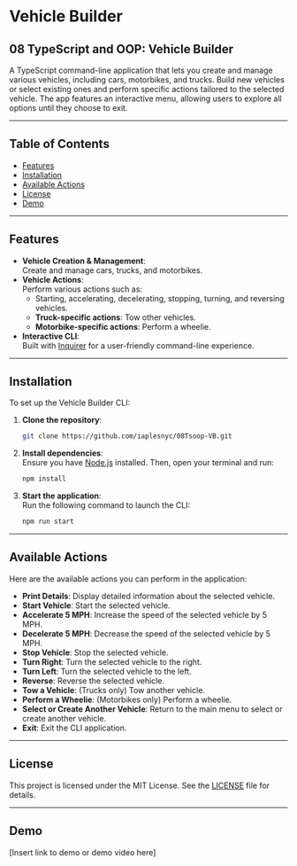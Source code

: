 # Vehicle Builder

## 08 TypeScript and OOP: Vehicle Builder
A TypeScript command-line application that lets you create and manage various vehicles, including cars, motorbikes, and trucks. Build new vehicles or select existing ones and perform specific actions tailored to the selected vehicle. The app features an interactive menu, allowing users to explore all options until they choose to exit.

---

## Table of Contents
- [Features](#features)  
- [Installation](#installation)  
- [Available Actions](#available-actions)  
- [License](#license)  
- [Demo](#demo)  

---

## Features
- **Vehicle Creation & Management**:  
  Create and manage cars, trucks, and motorbikes.
- **Vehicle Actions**:  
  Perform various actions such as:  
  - Starting, accelerating, decelerating, stopping, turning, and reversing vehicles.  
  - **Truck-specific actions**: Tow other vehicles.  
  - **Motorbike-specific actions**: Perform a wheelie.
- **Interactive CLI**:  
  Built with [Inquirer](https://www.npmjs.com/package/inquirer) for a user-friendly command-line experience.

---

## Installation
To set up the Vehicle Builder CLI:

1. **Clone the repository**:
    ```bash
    git clone https://github.com/iaplesnyc/08Tsoop-VB.git
    ```

2. **Install dependencies**:  
   Ensure you have [Node.js](https://nodejs.org/) installed. Then, open your terminal and run:
    ```bash
    npm install
    ```

3. **Start the application**:  
   Run the following command to launch the CLI:
    ```bash
    npm run start
    ```

---

## Available Actions
Here are the available actions you can perform in the application:

- **Print Details**: Display detailed information about the selected vehicle.
- **Start Vehicle**: Start the selected vehicle.
- **Accelerate 5 MPH**: Increase the speed of the selected vehicle by 5 MPH.
- **Decelerate 5 MPH**: Decrease the speed of the selected vehicle by 5 MPH.
- **Stop Vehicle**: Stop the selected vehicle.
- **Turn Right**: Turn the selected vehicle to the right.
- **Turn Left**: Turn the selected vehicle to the left.
- **Reverse**: Reverse the selected vehicle.
- **Tow a Vehicle**: (Trucks only) Tow another vehicle.
- **Perform a Wheelie**: (Motorbikes only) Perform a wheelie.
- **Select or Create Another Vehicle**: Return to the main menu to select or create another vehicle.
- **Exit**: Exit the CLI application.

---

## License
This project is licensed under the MIT License. See the [LICENSE](./LICENSE) file for details.

---

## Demo
[Insert link to demo or demo video here]
